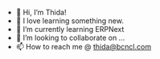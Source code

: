 - 👋 Hi, I’m Thida!
- 👀 I love learning something new.
- 🌱 I’m currently learning ERPNext
- 💞️ I’m looking to collaborate on ...
- 📫 How to reach me @ thida@bcncl.com

<!---
thida-bcn/thida-bcn is a ✨ special ✨ repository because its `README.md` (this file) appears on your GitHub profile.
You can click the Preview link to take a look at your changes.
--->
